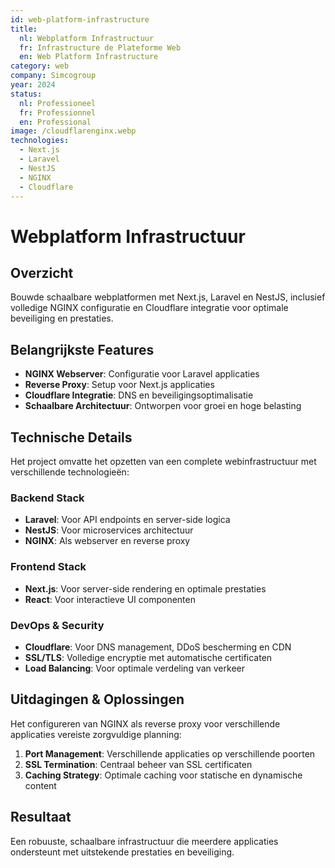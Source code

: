 ```yaml
---
id: web-platform-infrastructure
title:
  nl: Webplatform Infrastructuur
  fr: Infrastructure de Plateforme Web
  en: Web Platform Infrastructure
category: web
company: Simcogroup
year: 2024
status:
  nl: Professioneel
  fr: Professionnel
  en: Professional
image: /cloudflarenginx.webp
technologies:
  - Next.js
  - Laravel
  - NestJS
  - NGINX
  - Cloudflare
---
```


# Webplatform Infrastructuur

## Overzicht

Bouwde schaalbare webplatformen met Next.js, Laravel en NestJS, inclusief volledige NGINX configuratie en Cloudflare integratie voor optimale beveiliging en prestaties.

## Belangrijkste Features

- **NGINX Webserver**: Configuratie voor Laravel applicaties
- **Reverse Proxy**: Setup voor Next.js applicaties
- **Cloudflare Integratie**: DNS en beveiligingsoptimalisatie
- **Schaalbare Architectuur**: Ontworpen voor groei en hoge belasting

## Technische Details

Het project omvatte het opzetten van een complete webinfrastructuur met verschillende technologieën:

### Backend Stack

- **Laravel**: Voor API endpoints en server-side logica
- **NestJS**: Voor microservices architectuur
- **NGINX**: Als webserver en reverse proxy

### Frontend Stack

- **Next.js**: Voor server-side rendering en optimale prestaties
- **React**: Voor interactieve UI componenten

### DevOps & Security

- **Cloudflare**: Voor DNS management, DDoS bescherming en CDN
- **SSL/TLS**: Volledige encryptie met automatische certificaten
- **Load Balancing**: Voor optimale verdeling van verkeer

## Uitdagingen & Oplossingen

Het configureren van NGINX als reverse proxy voor verschillende applicaties vereiste zorgvuldige planning:

1. **Port Management**: Verschillende applicaties op verschillende poorten
2. **SSL Termination**: Centraal beheer van SSL certificaten
3. **Caching Strategy**: Optimale caching voor statische en dynamische content

## Resultaat

Een robuuste, schaalbare infrastructuur die meerdere applicaties ondersteunt met uitstekende prestaties en beveiliging.
